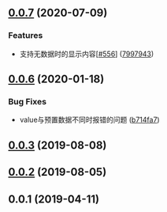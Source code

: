 ## [0.0.7](https://github.com/tinper-bee/ac-city-select/compare/v0.0.6...v0.0.7) (2020-07-09)


### Features

* 支持无数据时的显示内容[[#556](https://github.com/tinper-bee/ac-city-select/issues/556)] ([7997943](https://github.com/tinper-bee/ac-city-select/commit/79979434b22d0b7270cdcbf209db175d43829724))



<a name="0.0.6"></a>
## [0.0.6](https://github.com/tinper-bee/ac-city-select/compare/v0.0.3...v0.0.6) (2020-01-18)


### Bug Fixes

* value与预置数据不同时报错的问题 ([b714fa7](https://github.com/tinper-bee/ac-city-select/commit/b714fa7))



<a name="0.0.3"></a>
## [0.0.3](https://github.com/tinper-bee/ac-city-select/compare/v0.0.2...v0.0.3) (2019-08-08)



<a name="0.0.2"></a>
## [0.0.2](https://github.com/tinper-bee/ac-city-select/compare/v0.0.1...v0.0.2) (2019-08-05)



<a name="0.0.1"></a>
## 0.0.1 (2019-04-11)



